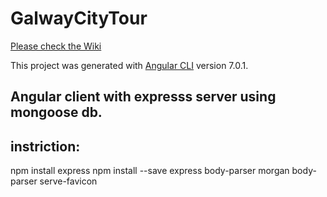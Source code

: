 # GalwayCityTour

[Please check the Wiki](https://github.com/JoseIgnacioRetamalThomsen/Data-Represenatation-Querying-Project-2018/wiki)

This project was generated with [Angular CLI](https://github.com/angular/angular-cli) version 7.0.1.

## Angular client with expresss server using mongoose db.
## instriction:
npm install express
npm install --save express body-parser morgan body-parser serve-favicon
